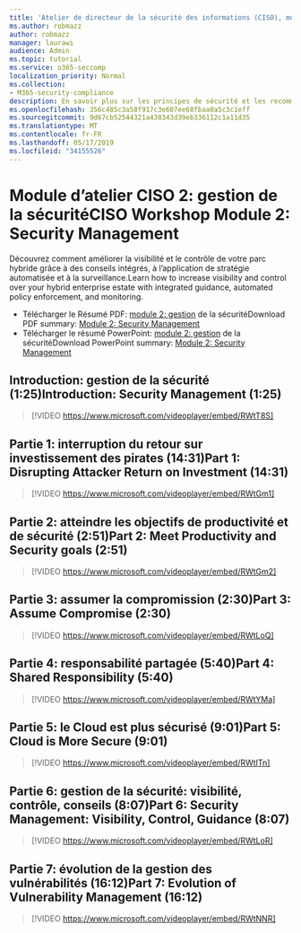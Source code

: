 ```yaml
---
title: 'Atelier de directeur de la sécurité des informations (CISO), module 2: gestion de la sécurité'
ms.author: robmazz
author: robmazz
manager: laurawi
audience: Admin
ms.topic: tutorial
ms.service: o365-seccomp
localization_priority: Normal
ms.collection:
- M365-security-compliance
description: En savoir plus sur les principes de sécurité et les recommandations pour la modernisation de la sécurité dans votre organisation.
ms.openlocfilehash: 356c485c3a58f917c3e607ee68fbaa0a5c3c1eff
ms.sourcegitcommit: 9d67cb52544321a430343d39eb336112c1a11d35
ms.translationtype: MT
ms.contentlocale: fr-FR
ms.lasthandoff: 05/17/2019
ms.locfileid: "34155526"
---
```

# <a name="ciso-workshop-module-2-security-management"></a><span data-ttu-id="22f6e-103">Module d’atelier CISO 2: gestion de la sécurité</span><span class="sxs-lookup"><span data-stu-id="22f6e-103">CISO Workshop Module 2: Security Management</span></span> 

<span data-ttu-id="22f6e-104">Découvrez comment améliorer la visibilité et le contrôle de votre parc hybride grâce à des conseils intégrés, à l’application de stratégie automatisée et à la surveillance.</span><span class="sxs-lookup"><span data-stu-id="22f6e-104">Learn how to increase visibility and control over your hybrid enterprise estate with integrated guidance, automated policy enforcement, and monitoring.</span></span>

- <span data-ttu-id="22f6e-105">Télécharger le Résumé PDF: [module 2: gestion](media/ciso-workshop-2-security-management.pdf) de la sécurité</span><span class="sxs-lookup"><span data-stu-id="22f6e-105">Download PDF summary: [Module 2: Security Management](media/ciso-workshop-2-security-management.pdf)</span></span>
- <span data-ttu-id="22f6e-106">Télécharger le résumé PowerPoint: [module 2: gestion](https://docs.microsoft.com/office365/securitycompliance/media/ciso-workshop-2-security-management.pptx) de la sécurité</span><span class="sxs-lookup"><span data-stu-id="22f6e-106">Download PowerPoint summary: [Module 2: Security Management](https://docs.microsoft.com/office365/securitycompliance/media/ciso-workshop-2-security-management.pptx)</span></span>

## <a name="introduction-security-management-125"></a><span data-ttu-id="22f6e-107">Introduction: gestion de la sécurité (1:25)</span><span class="sxs-lookup"><span data-stu-id="22f6e-107">Introduction: Security Management (1:25)</span></span>

> [!VIDEO https://www.microsoft.com/videoplayer/embed/RWtT8S]

## <a name="part-1-disrupting-attacker-return-on-investment-1431"></a><span data-ttu-id="22f6e-108">Partie 1: interruption du retour sur investissement des pirates (14:31)</span><span class="sxs-lookup"><span data-stu-id="22f6e-108">Part 1: Disrupting Attacker Return on Investment (14:31)</span></span>

> [!VIDEO https://www.microsoft.com/videoplayer/embed/RWtGm1]

## <a name="part-2-meet-productivity-and-security-goals-251"></a><span data-ttu-id="22f6e-109">Partie 2: atteindre les objectifs de productivité et de sécurité (2:51)</span><span class="sxs-lookup"><span data-stu-id="22f6e-109">Part 2: Meet Productivity and Security goals (2:51)</span></span>

> [!VIDEO https://www.microsoft.com/videoplayer/embed/RWtGm2]

## <a name="part-3-assume-compromise-230"></a><span data-ttu-id="22f6e-110">Partie 3: assumer la compromission (2:30)</span><span class="sxs-lookup"><span data-stu-id="22f6e-110">Part 3: Assume Compromise (2:30)</span></span>

> [!VIDEO https://www.microsoft.com/videoplayer/embed/RWtLoQ]

## <a name="part-4-shared-responsibility-540"></a><span data-ttu-id="22f6e-111">Partie 4: responsabilité partagée (5:40)</span><span class="sxs-lookup"><span data-stu-id="22f6e-111">Part 4: Shared Responsibility (5:40)</span></span>

> [!VIDEO https://www.microsoft.com/videoplayer/embed/RWtYMa]

## <a name="part-5-cloud-is-more-secure-901"></a><span data-ttu-id="22f6e-112">Partie 5: le Cloud est plus sécurisé (9:01)</span><span class="sxs-lookup"><span data-stu-id="22f6e-112">Part 5: Cloud is More Secure (9:01)</span></span>

> [!VIDEO https://www.microsoft.com/videoplayer/embed/RWtITn]

## <a name="part-6-security-management-visibility-control-guidance-807"></a><span data-ttu-id="22f6e-113">Partie 6: gestion de la sécurité: visibilité, contrôle, conseils (8:07)</span><span class="sxs-lookup"><span data-stu-id="22f6e-113">Part 6: Security Management: Visibility, Control, Guidance (8:07)</span></span>

> [!VIDEO https://www.microsoft.com/videoplayer/embed/RWtLoR]

## <a name="part-7-evolution-of-vulnerability-management-1612"></a><span data-ttu-id="22f6e-114">Partie 7: évolution de la gestion des vulnérabilités (16:12)</span><span class="sxs-lookup"><span data-stu-id="22f6e-114">Part 7: Evolution of Vulnerability Management (16:12)</span></span>

> [!VIDEO https://www.microsoft.com/videoplayer/embed/RWtNNR]